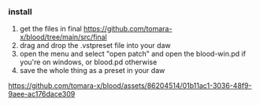 ### install

1. get the files in final https://github.com/tomara-x/blood/tree/main/src/final
2. drag and drop the .vstpreset file into your daw
3. open the menu and select "open patch" and open the blood-win.pd if you're on windows, or blood.pd otherwise
4. save the whole thing as a preset in your daw

https://github.com/tomara-x/blood/assets/86204514/01b11ac1-3036-48f9-9aee-ac176dace309
